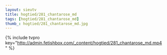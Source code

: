 ```yaml
--- 
layout: sieutv
title: hogtied/281_chantarose_md
tags: [hogtied/281_chantarose_md]
thumb_: hogtied/281_chantarose_md.jpg
---
```

{% include tvpro key="http://admin.fetishbox.com/_content/hogtied/281_chantarose_md.mp4" %} 
